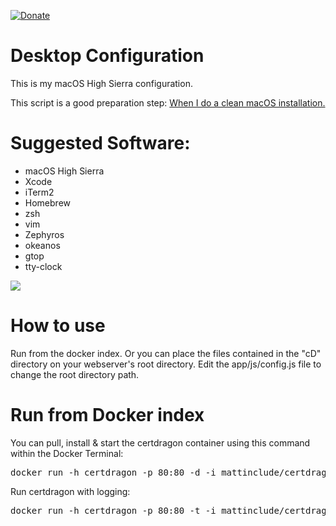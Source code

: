 [![Donate](https://img.shields.io/badge/Donate-PayPal-green.svg)](https://www.paypal.com/cgi-bin/webscr?cmd=_s-xclick&hosted_button_id=KYEHRWKYCD3A2)
<h1>Desktop Configuration </h1>

This is my macOS High Sierra configuration. 

This script is a good preparation step: <a href="https://github.com/mzdr/macOS">When I do a clean macOS installation.</a>

<h1>Suggested Software:</h1>
<ul>
  <li>macOS High Sierra</li>
  <li>Xcode</li>
  <li>iTerm2</li>
  <li>Homebrew</li>
  <li>zsh</li>
  <li>vim</li>
  <li>Zephyros</li>
  <li>okeanos</li>
  <li>gtop</li>
  <li>tty-clock</li>
</ul>
<img src="https://github.com/mattinclude/macOS/blob/master/img/macOS.png">

<h1>How to use</h1>
Run from the docker index. Or you can place the files contained in the "cD" directory on your webserver's root directory. Edit the app/js/config.js file to change the root directory path.

<h1>Run from Docker index</h1>
You can pull, install & start the certdragon container using this command within the Docker Terminal:
<pre>
docker run -h certdragon -p 80:80 -d -i mattinclude/certdragon
</pre>
Run certdragon with logging:
<pre>
docker run -h certdragon -p 80:80 -t -i mattinclude/certdragon
</pre>
